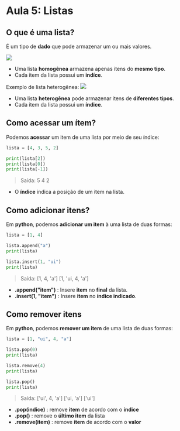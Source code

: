 # Aula 5: Listas
## O que é uma lista?
É um tipo de **dado** que pode armazenar um ou mais valores.

![](https://i.imgur.com/7oRiOph.png)
- Uma lista **homogênea** armazena apenas itens do **mesmo tipo**. 
- Cada item da lista possui um **indíce**.

Exemplo de lista heterogênea:
![](https://i.imgur.com/geMGrjA.png)
- Uma lista **heterogênea** pode armazenar itens de **diferentes tipos**.
- Cada item da lista possui um **índice**.

## Como acessar um ítem?
Podemos **acessar** um item de uma lista por meio de seu índice:

```python
lista = [4, 3, 5, 2]

print(lista[2])
print(lista[0])
print(lista[-1])
```
> Saída:
5
4
2

- O **índice** indica a posição de um item na lista.

## Como adicionar itens?
Em **python**, podemos **adicionar um item** à uma lista de duas formas:

```python
lista = [1, 4]

lista.append("a")
print(lista)

lista.insert(1, "ui")
print(lista)
```
> Saída:
> [1, 4, 'a']
> [1, 'ui, 4, 'a']

- **.append("item")** : Insere **item** no **final** da lista.
- **.insert(1, "item")** : Insere **item** no **índice indicado**.

## Como remover itens
Em **python**, podemos **remover um item** de uma lista de duas formas:

```python
lista = [1, "ui", 4, "a"]

lista.pop(0)
print(lista)

lista.remove(4)
print(lista)

lista.pop()
print(lista)
```
> Saída:
> ['ui', 4, 'a']
> ['ui, 'a']
> ['ui']

- **.pop(indice)** : remove **item** de acordo com o **índice**
- **.pop()** : remove o **último item** da lista
- **.remove(item)** : remove **item** de acordo com o **valor**